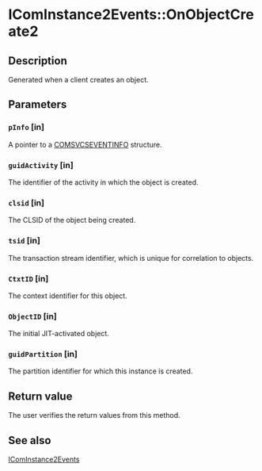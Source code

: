 # IComInstance2Events::OnObjectCreate2

## Description

Generated when a client creates an object.

## Parameters

### `pInfo` [in]

A pointer to a [COMSVCSEVENTINFO](https://learn.microsoft.com/windows/win32/api/comsvcs/ns-comsvcs-comsvcseventinfo) structure.

### `guidActivity` [in]

The identifier of the activity in which the object is created.

### `clsid` [in]

The CLSID of the object being created.

### `tsid` [in]

The transaction stream identifier, which is unique for correlation to objects.

### `CtxtID` [in]

The context identifier for this object.

### `ObjectID` [in]

The initial JIT-activated object.

### `guidPartition` [in]

The partition identifier for which this instance is created.

## Return value

The user verifies the return values from this method.

## See also

[IComInstance2Events](https://learn.microsoft.com/windows/desktop/api/comsvcs/nn-comsvcs-icominstance2events)
